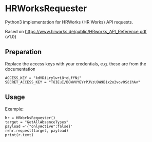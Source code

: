 # HRWorksRequester
Python3 implementation for HRWorks (HR Works) API requests. 

Based on https://www.hrworks.de/public/HRworks_API_Reference.pdf (v1.0)

## Preparation

Replace the access keys with your credentials, e.g. these are from the documentation
```
ACCESS_KEY = "kdVDiLrylwri8+oLffNi"
SECRET_ACCESS_KEY = "T8IEuI/BGWVXYEYrPJVzU9W9B1x2o2vov0SdihAv"
```
## Usage

Example:
```
hr = HRWorksRequester()
target = "GetAllAbsenceTypes"
payload ='{"onlyActive":false}'
r=hr.request(target, payload)
print(r.text)
```

